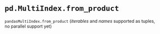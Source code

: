 # `pd.MultiIndex.from_product`

`pandasMultiIndex.from_product` 
(*iterables* and *names* supported as tuples, no parallel support yet)